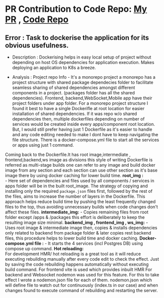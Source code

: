 # PR Contribution to Code Repo: [My PR](https://github.com/code100x/chess/pull/344) , [Code Repo](https://github.com/dishak/chess/tree/docker-n-hotreload)


## Error : Task to dockerise the application for its obvious usefulness.

-   Description : Dockerising helps in easy local setup of project without depending on host OS dependencies for application execution. Makes deploying an application to K8s a breeze.

-   Analysis    : Project repo Info - It's a monorepo project a monorepo has a project structure with shared package dependecies folder to facilitate seamless sharing of shared dependencies amongst different components in a project. (packages folder has all the shared dependencies).
Frontend, backend,WebSocket,Mobile app have their project folders under app folder.
For a monorepo project structure I found it best to have a single Dockerifle at root location for easier installation of  shared dependencies.
If it was repo w/o shared dependencies then, multiple dockerfiles depending on number of services would be created inside every apps/component root location. But, I would still prefer having just 1 Dockerfile as it's easier to handle and any code editing needed to make I dont have to keep navigating the file structure.
There is a docker-compose.yml file to start all the services or apps using just 1 command.

Coming back to the Dockerfile.It has root image,intermediate , frontend,backend,ws image as divisions this style of writing Dockerfile is referred as multi-stage builds one can refer to any image and build docker image from any section and each section can use other section as it's base image there by using docker caching for lower build time.
 **root_img :**  
    - Here set of dependencies and files used by all components / services in apps folder will be in the built root_image.
    The strategy of copying and installing only the required `package.json` files first, followed by the rest of the files, aims to increase the number of layers in the Dockerfile. This approach helps reduce build time by pushing the least frequently changed files to the top, thus avoiding unnecessary builds when code changes don't affect these files.
**intermediate_img:**
    - Copies remaining files from root folder except /apps & /packages this effort is deliberately to keep the resulting image size minimal.
**backend_img , frontend_img , ws_img:**
    - Uses root image & intermediate image then, copies & installs dependencies only related to backend from package folder & later copies rest backend files, this procedure helps to lower build time and docker caching.
**Docker-compose.yml file :**
    - It starts the 4 services (incl Postgres DB) using compose up command.
**Hot reloading:**    
For development HMR/ hot reloading is a great tool as it will reduce executing rebuilding manually after every code edit to check the effect. Just by saving the code rebuilding happens automatically without executing build command.
For frontend vite is used which provides inbuilt HMR 
For backend and Websocket nodemon was used for this feature. For this to take effect I wrote a nodemon.json file for each of them. nodemon.json which will define file to watch out for continuously (index.ts in our case) and when changes found to execute command of rebuilding and restarting the server.


    



